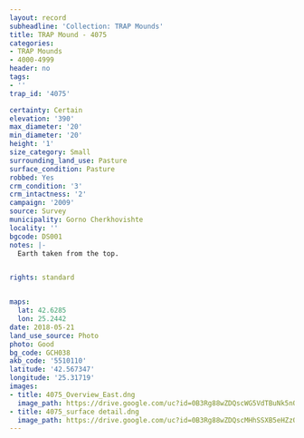```yaml
---
layout: record
subheadline: 'Collection: TRAP Mounds'
title: TRAP Mound - 4075
categories:
- TRAP Mounds
- 4000-4999
header: no
tags:
- ''
trap_id: '4075'

certainty: Certain
elevation: '390'
max_diameter: '20'
min_diameter: '20'
height: '1'
size_category: Small
surrounding_land_use: Pasture
surface_condition: Pasture
robbed: Yes
crm_condition: '3'
crm_intactness: '2'
campaign: '2009'
source: Survey
municipality: Gorno Cherkhovishte
locality: ''
bgcode: DS001
notes: |-
  Earth taken from the top.


rights: standard


maps:
  lat: 42.6285
  lon: 25.2442
date: 2018-05-21
land_use_source: Photo
photo: Good
bg_code: GCH038
akb_code: '5510110'
latitude: '42.567347'
longitude: '25.31719'
images:
- title: 4075_Overview_East.dng
  image_path: https://drive.google.com/uc?id=0B3Rg88wZDQscWG5VdTBuNk5nOWc
- title: 4075_surface detail.dng
  image_path: https://drive.google.com/uc?id=0B3Rg88wZDQscMHhSSXB5eHZzQW8
---
```

